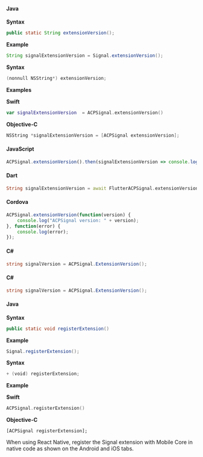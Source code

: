 <Variant platform="android" api="extension-version" repeat="5"/>

#### Java

**Syntax**

```java
public static String extensionVersion();
```

**Example**

```java
String signalExtensionVersion = Signal.extensionVersion();
```

<Variant platform="ios" api="extension-version" repeat="7"/>

**Syntax**

```objectivec
(nonnull NSString*) extensionVersion;
```

**Examples**

**Swift**

```swift
var signalExtensionVersion  = ACPSignal.extensionVersion()
```

**Objective-C**

```objectivec
NSString *signalExtensionVersion = [ACPSignal extensionVersion];
```

<Variant platform="react-native" api="extension-version" repeat="2"/>

#### JavaScript

```jsx
ACPSignal.extensionVersion().then(signalExtensionVersion => console.log("AdobeExperienceSDK: ACPSignal version: " + signalExtensionVersion));
```

<Variant platform="flutter" api="extension-version" repeat="2"/>

#### Dart

```dart
String signalExtensionVersion = await FlutterACPSignal.extensionVersion;
```

<Variant platform="cordova" api="extension-version" repeat="2"/>

#### Cordova

```jsx
ACPSignal.extensionVersion(function(version) {  
    console.log("ACPSignal version: " + version);
}, function(error) {  
    console.log(error);  
});
```

<Variant platform="unity" api="extension-version" repeat="2"/>

#### C#

```csharp
string signalVersion = ACPSignal.ExtensionVersion();
```

<Variant platform="xamarin" api="extension-version" repeat="2"/>

#### C#

```csharp
string signalVersion = ACPSignal.ExtensionVersion();
```

<Variant platform="android" api="register-extension" repeat="5"/>

#### Java

**Syntax**

```java
public static void registerExtension()
```

**Example**

```java
Signal.registerExtension();
```

<Variant platform="ios" api="register-extension" repeat="7"/>

**Syntax**

```swift
+ (void) registerExtension;
```

**Example**

**Swift**

```swift
ACPSignal.registerExtension()
```

**Objective-C**

```objc
[ACPSignal registerExtension];
```

<Variant platform="react-native" api="register-extension" repeat="1"/>

When using React Native, register the Signal extension with Mobile Core in native code as shown on the Android and iOS tabs.